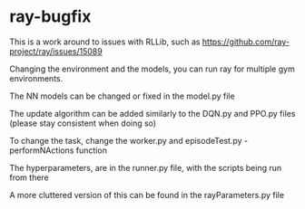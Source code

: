 # ray-bugfix
This is a work around to issues with RLLib, such as https://github.com/ray-project/ray/issues/15089

Changing the environment and the models, you can run ray for multiple gym environments.

The NN models can be changed or fixed in the model.py file

The update algorithm can be added similarly to the DQN.py and PPO.py files (please stay consistent when doing so)

To change the task, change the worker.py and episodeTest.py - performNActions function

The hyperparameters, are in the runner.py file, with the scripts being run from there

A more cluttered version of this can be found in the rayParameters.py file
